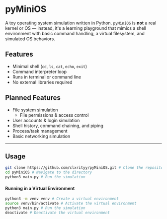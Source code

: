 # pyMiniOS

A toy operating system simulation written in Python. `pyMiniOS` is **not** a real kernel or OS — instead, it's a learning playground that mimics a shell environment with basic command handling, a virtual filesystem, and simulated OS behaviors.

## Features
- Minimal shell (`cd`, `ls`, `cat`, `echo`, `exit`)
- Command interpreter loop
- Runs in terminal or command line
- No external libraries required

## Planned Features
- File system simulation
    - File permissions & access control
- User accounts & login simulation
- Shell history, command chaining, and piping
- Process/task management
- Basic networking simulation

---

## Usage
```bash
git clone https://github.com/clxrityy/pyMiniOS.git # Clone the repository
cd pyMiniOS # Navigate to the directory
python3 main.py # Run the simulation
```

#### Running in a Virtual Environment
```bash
python3 -m venv venv # Create a virtual environment
source venv/bin/activate # Activate the virtual environment
python3 main.py # Run the simulation
deactivate # Deactivate the virtual environment
```
